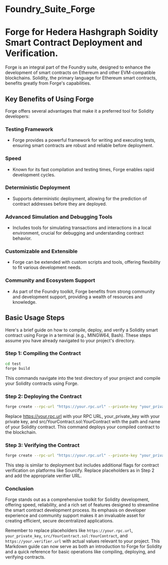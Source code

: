 # Foundry_Suite_Forge
# Forge for Hedera Hashgraph Soidity Smart Contract Deployment and Verification.
Forge is an integral part of the Foundry suite, designed to enhance the development of smart contracts on Ethereum and other EVM-compatible blockchains. Solidity, the primary language for Ethereum smart contracts, benefits greatly from Forge's capabilities.

## Key Benefits of Using Forge

Forge offers several advantages that make it a preferred tool for Solidity developers:

### Testing Framework

- Forge provides a powerful framework for writing and executing tests, ensuring smart contracts are robust and reliable before deployment.

### Speed

- Known for its fast compilation and testing times, Forge enables rapid development cycles.

### Deterministic Deployment

- Supports deterministic deployment, allowing for the prediction of contract addresses before they are deployed.

### Advanced Simulation and Debugging Tools

- Includes tools for simulating transactions and interactions in a local environment, crucial for debugging and understanding contract behavior.

### Customizable and Extensible

- Forge can be extended with custom scripts and tools, offering flexibility to fit various development needs.

### Community and Ecosystem Support

- As part of the Foundry toolkit, Forge benefits from strong community and development support, providing a wealth of resources and knowledge.

## Basic Usage Steps

Here's a brief guide on how to compile, deploy, and verify a Solidity smart contract using Forge in a terminal (e.g., MINGW64, Bash). These steps assume you have already navigated to your project's directory.

### Step 1: Compiling the Contract

```bash
cd test
forge build
```
This commands navigate into the test directory of your project and compile your Solidity contracts using Forge.

### Step 2: Deploying the Contract
```bash
forge create --rpc-url "https://your.rpc.url" --private-key "your_private_key" src/YourContract.sol:YourContract
```
Replace https://your.rpc.url with your RPC URL, your_private_key with your private key, and src/YourContract.sol:YourContract with the path and name of your Solidity contract. This command deploys your compiled contract to the blockchain.

### Step 3: Verifying the Contract
```bash
forge create --rpc-url "https://your.rpc.url" --private-key "your_private_key" --verify --verifier sourcify --verifier-url https://your.verifier.url src/YourContract.sol:YourContract
```
This step is similar to deployment but includes additional flags for contract verification on platforms like Sourcify. Replace placeholders as in Step 2 and add the appropriate verifier URL.

### Conclusion
Forge stands out as a comprehensive toolkit for Solidity development, offering speed, reliability, and a rich set of features designed to streamline the smart contract development process. Its emphasis on developer experience and community support makes it an invaluable asset for creating efficient, secure decentralized applications.


Remember to replace placeholders like `https://your.rpc.url`, `your_private_key`, `src/YourContract.sol:YourContract`, and `https://your.verifier.url` with actual values relevant to your project. This Markdown guide can now serve as both an introduction to Forge for Solidity and a quick reference for basic operations like compiling, deploying, and verifying contracts.


